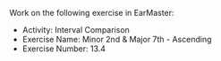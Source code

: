 Work on the following exercise in EarMaster:
- Activity: Interval Comparison
- Exercise Name: Minor 2nd & Major 7th - Ascending
- Exercise Number: 13.4
